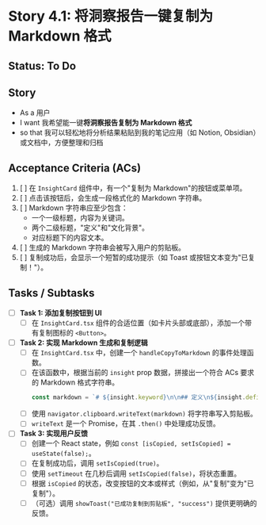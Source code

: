 # Story 4.1: 将洞察报告一键复制为 Markdown 格式

## Status: To Do

## Story

- As a 用户
- I want 我希望能一键**将洞察报告复制为 Markdown 格式**
- so that 我可以轻松地将分析结果粘贴到我的笔记应用（如 Notion, Obsidian）或文档中，方便整理和归档

## Acceptance Criteria (ACs)

1.  [ ] 在 `InsightCard` 组件中，有一个"复制为 Markdown"的按钮或菜单项。
2.  [ ] 点击该按钮后，会生成一段格式化的 Markdown 字符串。
3.  [ ] Markdown 字符串应至少包含：
    -   一个一级标题，内容为关键词。
    -   两个二级标题，"定义"和"文化背景"。
    -   对应标题下的内容文本。
4.  [ ] 生成的 Markdown 字符串会被写入用户的剪贴板。
5.  [ ] 复制成功后，会显示一个短暂的成功提示（如 Toast 或按钮文本变为"已复制！"）。

## Tasks / Subtasks

- [ ] **Task 1: 添加复制按钮到 UI**
  - [ ] 在 `InsightCard.tsx` 组件的合适位置（如卡片头部或底部），添加一个带有复制图标的 `<Button>`。

- [ ] **Task 2: 实现 Markdown 生成和复制逻辑**
  - [ ] 在 `InsightCard.tsx` 中，创建一个 `handleCopyToMarkdown` 的事件处理函数。
  - [ ] 在该函数中，根据当前的 `insight` prop 数据，拼接出一个符合 ACs 要求的 Markdown 格式字符串。
    ```javascript
    const markdown = `# ${insight.keyword}\n\n## 定义\n${insight.definition}\n\n## 文化背景\n${insight.culturalContext}`;
    ```
  - [ ] 使用 `navigator.clipboard.writeText(markdown)` 将字符串写入剪贴板。
  - [ ] `writeText` 是一个 Promise，在其 `.then()` 中处理成功反馈。

- [ ] **Task 3: 实现用户反馈**
  - [ ] 创建一个 React state，例如 `const [isCopied, setIsCopied] = useState(false);`。
  - [ ] 在复制成功后，调用 `setIsCopied(true)`。
  - [ ] 使用 `setTimeout` 在几秒后调用 `setIsCopied(false)`，将状态重置。
  - [ ] 根据 `isCopied` 的状态，改变按钮的文本或样式（例如，从"复制"变为"已复制"）。
  - [ ] （可选）调用 `showToast("已成功复制到剪贴板", "success")` 提供更明确的反馈。 